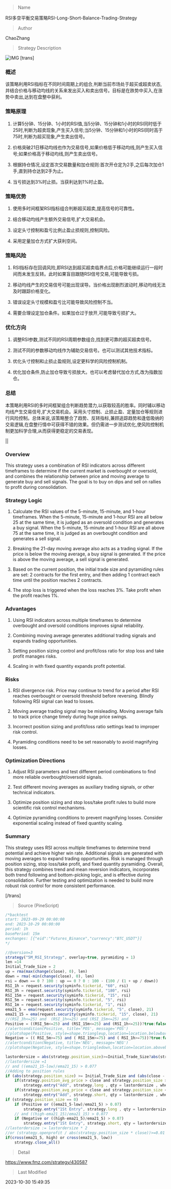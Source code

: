 
> Name

RSI多空平衡交易策略RSI-Long-Short-Balance-Trading-Strategy

> Author

ChaoZhang

> Strategy Description

![IMG](https://www.fmz.com/upload/asset/1b0deff2f632c751faa.png)
[trans]

### 概述

该策略利用RSI指标在不同时间周期上的组合,判断当前市场处于超买或超卖状态,并结合价格与移动均线的关系来发出买入和卖出信号。目标是在跌势中买入,在涨势中卖出,达到在盘整中获利。

### 策略原理

1. 计算5分钟、15分钟、1小时的RSI值,当5分钟、15分钟和1小时的RSI同时低于25时,判断为超卖现象,产生买入信号;当5分钟、15分钟和1小时的RSI同时高于75时,判断为超买现象,产生卖出信号。

2. 价格突破21日移动均线也作为交易信号,如果价格低于移动均线,则产生买入信号;如果价格高于移动均线,则产生卖出信号。

3. 根据持仓情况,设定首次交易数量和加仓规则:首次开仓定为2手,之后每次加仓1手,直到持仓达到2手为止。

4. 当亏损达到3%时止损。当获利达到1%时止盈。

### 策略优势

1. 使用多时间框架RSI指标组合判断超买超卖,提高信号的可靠性。

2. 结合移动均线产生额外交易信号,扩大交易机会。

3. 设定头寸控制和盈亏比例止盈止损规则,控制风险。

4. 采用定量加仓方式扩大获利空间。

### 策略风险

1. RSI指标存在回调风险,即RSI达到超买超卖临界点后,价格可能继续运行一段时间而未发生反转。此时如果盲目跟随RSI信号交易,可能导致亏损。

2. 移动均线产生的交易信号可能出现误导。当价格出现剧烈波动时,移动均线无法及时跟踪价格变化。

3. 错误设定头寸规模和盈亏比可能导致风险控制不当。

4. 需要合理设定加仓条件。如果加仓过于放开,可能导致亏损扩大。

### 优化方向

1. 调整RSI参数,测试不同的RSI周期参数组合,找到更可靠的超买超卖信号。

2. 测试不同的参数移动均线作为辅助交易信号。也可以测试其他技术指标。

3. 优化头寸控制和止损止盈规则,设定更科学的风险控制机制。

4. 优化加仓条件,防止加仓导致亏损放大。也可以考虑替代加仓方式,改为指数加仓。

### 总结

本策略利用RSI的多时间框架组合判断趋势潜力,以获取较高的胜率。同时辅以移动均线产生交易信号,扩大交易机会。采用头寸控制、止损止盈、定量加仓等规则进行风险控制。总体来说,该策略整合了趋势、反转指标,兼顾追踪趋势和逢低吸纳的交易逻辑,在盘整行情中可获得不错的效果。但仍需进一步测试优化,使风险控制机制更加科学合理,从而获得更稳定的交易表现。

||


### Overview

This strategy uses a combination of RSI indicators across different timeframes to determine if the current market is overbought or oversold, and combines the relationship between price and moving average to generate buy and sell signals. The goal is to buy on dips and sell on rallies to profit during consolidation.

### Strategy Logic

1. Calculate the RSI values of the 5-minute, 15-minute, and 1-hour timeframes. When the 5-minute, 15-minute and 1-hour RSI are all below 25 at the same time, it is judged as an oversold condition and generates a buy signal. When the 5-minute, 15-minute and 1-hour RSI are all above 75 at the same time, it is judged as an overbought condition and generates a sell signal.

2. Breaking the 21-day moving average also acts as a trading signal. If the price is below the moving average, a buy signal is generated. If the price is above the moving average, a sell signal is generated.

3. Based on the current position, the initial trade size and pyramiding rules are set: 2 contracts for the first entry, and then adding 1 contract each time until the position reaches 2 contracts. 

4. The stop loss is triggered when the loss reaches 3%. Take profit when the profit reaches 1%.

### Advantages

1. Using RSI indicators across multiple timeframes to determine overbought and oversold conditions improves signal reliability.

2. Combining moving average generates additional trading signals and expands trading opportunities. 

3. Setting position sizing control and profit/loss ratio for stop loss and take profit manages risks.

4. Scaling in with fixed quantity expands profit potential.

### Risks

1. RSI divergence risk. Price may continue to trend for a period after RSI reaches overbought or oversold threshold before reversing. Blindly following RSI signal can lead to losses.

2. Moving average trading signal may be misleading. Moving average fails to track price change timely during huge price swings.

3. Incorrect position sizing and profit/loss ratio settings lead to improper risk control. 

4. Pyramiding conditions need to be set reasonably to avoid magnifying losses.

### Optimization Directions 

1. Adjust RSI parameters and test different period combinations to find more reliable overbought/oversold signals.

2. Test different moving averages as auxiliary trading signals, or other technical indicators.

3. Optimize position sizing and stop loss/take profit rules to build more scientific risk control mechanisms. 

4. Optimize pyramiding conditions to prevent magnifying losses. Consider exponential scaling instead of fixed quantity scaling.

### Summary

This strategy uses RSI across multiple timeframes to determine trend potential and achieve higher win rate. Additional signals are generated with moving averages to expand trading opportunities. Risk is managed through position sizing, stop loss/take profit, and fixed quantity pyramiding. Overall, this strategy combines trend and mean reversion indicators, incorporates both trend following and bottom-picking logic, and is effective during consolidation. Further testing and optimization is needed to build more robust risk control for more consistent performance.

[/trans]



> Source (PineScript)

``` javascript
/*backtest
start: 2023-09-29 00:00:00
end: 2023-10-29 00:00:00
period: 1h
basePeriod: 15m
exchanges: [{"eid":"Futures_Binance","currency":"BTC_USDT"}]
*/

//@version=3
strategy("5M_RSI_Strategy", overlay=true, pyramiding = 1)
len =14 
Initial_Trade_Size = 2
up = rma(max(change(close), 0), len)
down = rma(-min(change(close), 0), len)
rsi = down == 0 ? 100 : up == 0 ? 0 : 100 - (100 / (1 + up / down))
RSI_1h = request.security(syminfo.tickerid, "60", rsi)
RSI_3h = request.security(syminfo.tickerid, "180", rsi)
RSI_15m = request.security(syminfo.tickerid, "15", rsi)
RSI_5m = request.security(syminfo.tickerid, "5", rsi)
RSI_1m = request.security(syminfo.tickerid, "1", rsi)
ema21_5 = ema(request.security(syminfo.tickerid, "5", close), 21)
ema21_15 = ema(request.security(syminfo.tickerid, "15", close), 21)
//(RSI_3h<=25) and  (RSI_1h<=25) and (RSI_15m<=25) and
Positive = ((RSI_5m<=25) and (RSI_15m<=25) and (RSI_1h<=25))?true:false
//alertcondition(Positive, title='POS', message='POS')        
//plotshape(Positive, style=shape.triangleup,location=location.belowbar, color=green,size =size.tiny)
Negative = (( RSI_5m>=75) and ( RSI_15m>=75) and ( RSI_1h>=75))?true:false
//alertcondition(Negative, title='NEG', message='NEG')
//plotshape(Negative, style=shape.triangledown,location=location.abovebar, color=red,size=size.tiny)          Positive and   Negative and 

lastordersize = abs(strategy.position_size)>=Initial_Trade_Size?abs(strategy.position_size):Initial_Trade_Size
//lastordersize =1
// and ((ema21_15-low)/ema21_15) > 0.077
//Adding to position rules
if (abs(strategy.position_size) >= Initial_Trade_Size and (abs(close - strategy.position_avg_price)/abs(strategy.position_avg_price)>0.03))
    if(strategy.position_avg_price > close and strategy.position_size > 0)
        strategy.entry("Add", strategy.long , qty = lastordersize , when = true)
    if(strategy.position_avg_price < close and strategy.position_size < 0)
        strategy.entry("Add", strategy.short, qty = lastordersize , when = true)
if (strategy.position_size == 0)
    if (Positive or ((ema21_5-low)/ema21_5) > 0.07)
        strategy.entry("1St Entry", strategy.long , qty = lastordersize , when = true)
    // and ((high-ema21_15)/ema21_15) > 0.077
    if (Negative or ((high-ema21_5)/ema21_5) > 0.07)
        strategy.entry("1St Entry", strategy.short, qty = lastordersize , when = true)
//lastordersize := lastordersize * 2
//or (strategy.openprofit / abs(strategy.position_size * close))>=0.01
if(cross(ema21_5, high) or cross(ema21_5, low))
    strategy.close_all()
```

> Detail

https://www.fmz.com/strategy/430587

> Last Modified

2023-10-30 15:49:35
